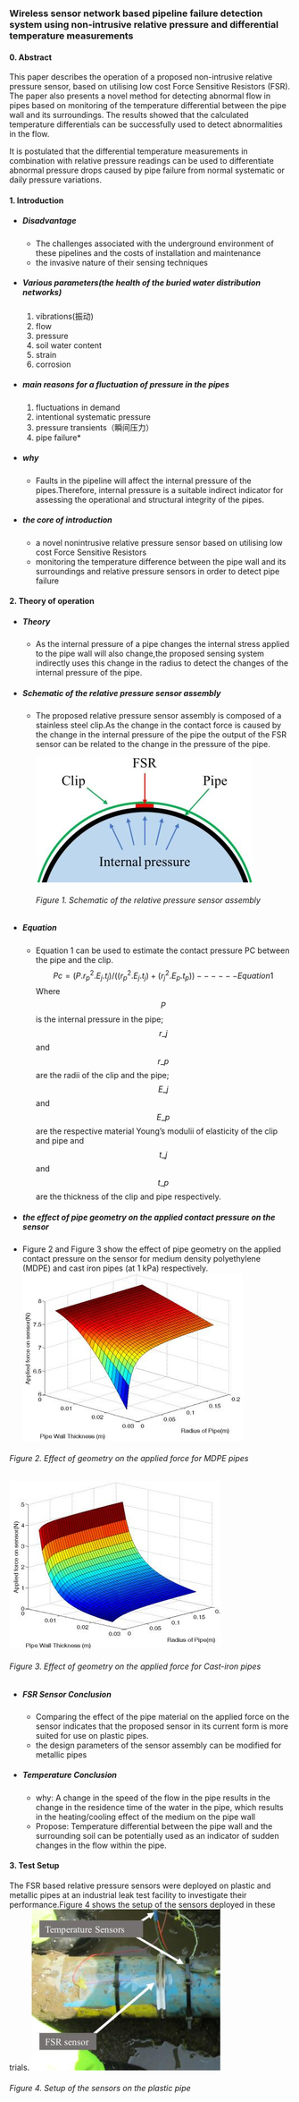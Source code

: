 ### Wireless sensor network based pipeline failure detection system using non-intrusive relative pressure and differential temperature measurements

#### 0. Abstract

This paper describes the operation of a proposed non-intrusive relative pressure sensor, based on utilising low cost Force Sensitive Resistors \(FSR\). The paper also presents a novel method for detecting abnormal flow in pipes based on monitoring of the temperature differential between the pipe wall and its surroundings. The results showed that the calculated temperature differentials can be successfully used to detect abnormalities in the flow.

It is postulated that the differential temperature measurements in combination with relative pressure readings can be used to differentiate abnormal pressure drops caused by pipe failure from normal systematic or daily pressure variations.

#### 1. Introduction

* ##### Disadvantage

  * The challenges associated with the underground environment of these pipelines and the costs of installation and maintenance
  * the invasive nature of their sensing techniques
* ##### Various parameters\(the health of the buried water distribution networks\)

  1. vibrations\(振动\)
  2. flow
  3. pressure
  4. soil water content
  5. strain
  6. corrosion
* ##### main reasons for a fluctuation of pressure in the pipes

  1. fluctuations in demand
  2. intentional systematic pressure
  3. pressure transients（瞬间压力）
  4. pipe failure\*
* ##### why

  * Faults in the pipeline will affect the internal pressure of the pipes.Therefore, internal pressure is a suitable indirect indicator for assessing the operational and structural integrity of the pipes.
* ##### the core of introduction

  * a novel nonintrusive relative pressure sensor based on utilising low cost Force Sensitive Resistors
  * monitoring the temperature difference between the pipe wall and its surroundings and relative pressure sensors in order to detect pipe failure

#### 2. Theory of operation

* ##### Theory

  * As the internal pressure of a pipe changes the internal stress applied to the pipe wall will also change,the proposed sensing system indirectly uses this change in the radius to detect the changes of the internal pressure of the pipe.
* ##### Schematic of the relative pressure sensor assembly

  * The proposed relative pressure sensor assembly is composed of a stainless steel clip.As the change in the contact force is caused by the change in the internal pressure of the pipe the output of the FSR sensor can be related to the change in the pressure of the pipe.

    ![](/assets/8201.jpg)

    ###### Figure 1. Schematic of the relative pressure sensor assembly
* ##### Equation

  * Equation 1 can be used to estimate the contact pressure PC between the pipe and the clip.
  $$
  Pc=  (P.r_p^2.E_j.t_j)/((r_p^2.E_j.t_j)+(r_j^2.E_p.t_p))------Equation 1
  $$
  Where $$P$$ is the internal pressure in the pipe; $$r\_j$$and $$r\_p$$ are the radii of the clip and the pipe; $$E\_j$$ and $$E\_p$$ are the respective material Young’s modulii of elasticity of the clip and pipe and $$t\_j$$ and $$t\_p$$ are the thickness of the clip and pipe respectively. 

* ##### the effect of pipe geometry on the applied contact pressure on the sensor 
 - Figure 2 and Figure 3 show the effect of pipe geometry on the applied contact pressure on the sensor for medium density polyethylene \(MDPE\) and cast iron pipes \(at 1 kPa\) respectively.
![](/assets/8202.jpg)
###### Figure 2. Effect of geometry on the applied force for MDPE pipes 
![](/assets/8203.jpg)                                                                                            
###### Figure 3. Effect of geometry on the applied force for Cast-iron pipes

- ##### FSR Sensor Conclusion
  - Comparing the effect of the pipe material on the applied force on the sensor indicates that
the proposed sensor in its current form is more suited for use on plastic pipes.
  -  the design parameters of the sensor assembly can be modified for metallic pipes
- ##### Temperature Conclusion
  - why: A change in the speed of the flow in the pipe results in the change in the residence time of the water in the pipe, which results in the heating/cooling effect of the medium on the pipe wall
  - Propose: Temperature differential between the pipe wall and the surrounding soil can be potentially used as an indicator of sudden changes in the flow within the pipe.

#### 3. Test Setup
The FSR based relative pressure sensors were deployed on plastic and metallic pipes at an industrial leak test facility to investigate their performance.Figure 4 shows the setup of the sensors deployed in these trials.
![](/assets/8204.jpg)
###### Figure 4.  Setup of the sensors on the plastic pipe

